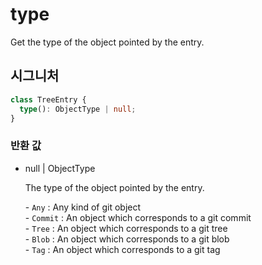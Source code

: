 # type

Get the type of the object pointed by the entry.

## 시그니처

```ts
class TreeEntry {
  type(): ObjectType | null;
}
```

### 반환 값

<ul class="param-ul">
  <li class="param-li param-li-root">
    <span class="param-type">null | ObjectType</span>
    <br>
    <p class="param-description">The type of the object pointed by the entry.</p>
    <p class="param-description">- <code>Any</code> : Any kind of git object<br>- <code>Commit</code> : An object which corresponds to a git commit<br>- <code>Tree</code> : An object which corresponds to a git tree<br>- <code>Blob</code> : An object which corresponds to a git blob<br>- <code>Tag</code> : An object which corresponds to a git tag</p>
  </li>
</ul>